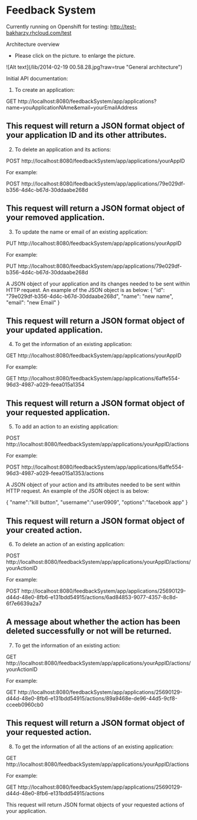 Feedback System 
========================
Currently running on Openshift for testing:
http://test-bakharzy.rhcloud.com/test

Architecture overview
* Please click on the picture. to enlarge the picture.

![Alt text](/lib/2014-02-19 00.58.28.jpg?raw=true "General architecture")


Initial API documentation:

1. To create an application:

GET		http://localhost:8080/feedbackSystem/app/applications?name=youApplicationNAme&email=yourEmailAddress 

This request will return a JSON format object of your application ID and its other attributes.
------------------------------------------------------------------------------------------------------------------------
2. To delete an application and its actions:

POST		http://localhost:8080/feedbackSystem/app/applications/yourAppID

For example:

POST		http://localhost:8080/feedbackSystem/app/applications/79e029df-b356-4d4c-b67d-30ddaabe268d

This request will return a JSON format object of your removed application.
-----------------------------------------------------------------------------------------------------------------------
3. To update the name or email of an existing application:

PUT		http://localhost:8080/feedbackSystem/app/applications/yourAppID

For example:

PUT		http://localhost:8080/feedbackSystem/app/applications/79e029df-b356-4d4c-b67d-30ddaabe268d

A JSON object of your application and its changes needed to be sent within HTTP request. An example of the JSON object is as below:
{
    "id": "79e029df-b356-4d4c-b67d-30ddaabe268d",
    "name": "new name",
    "email": "new Email"
} 

This request will return a JSON format object of your updated application.
-----------------------------------------------------------------------------------------------------------------------
4. To get the information of an existing application:

GET		http://localhost:8080/feedbackSystem/app/applications/yourAppID

For example:

GET		http://localhost:8080/feedbackSystem/app/applications/6affe554-96d3-4987-a029-feea015a1354

This request will return a JSON format object of your requested application.
-----------------------------------------------------------------------------------------------------------------------
5. To add an action to an existing application:

POST		http://localhost:8080/feedbackSystem/app/applications/yourAppID/actions

For example:

POST		http://localhost:8080/feedbackSystem/app/applications/6affe554-96d3-4987-a029-feea015a1353/actions

A JSON object of your action and its attributes needed to be sent within HTTP request. An example of the JSON object is as below:

{
 "name":"kill button",
 "username":"user0909",
 "options":"facebook app"
} 

This request will return a JSON format object of your created action.
-----------------------------------------------------------------------------------------------------------------------
6. To delete an action of an existing application:

POST		http://localhost:8080/feedbackSystem/app/applications/yourAppID/actions/yourActionID 

For example:

POST		http://localhost:8080/feedbackSystem/app/applications/25690129-d44d-48e0-8fb6-e131bdd54915/actions/6ad84853-9077-4357-8c8d-6f7e6639a2a7

A message about whether the action has been deleted successfully or not will be returned.
-----------------------------------------------------------------------------------------------------------------------
7. To get the information of an existing action:

GET		http://localhost:8080/feedbackSystem/app/applications/yourAppID/actions/yourActionID 

For example:

GET		http://localhost:8080/feedbackSystem/app/applications/25690129-d44d-48e0-8fb6-e131bdd54915/actions/89a9468e-de96-44d5-9cf8-cceeb0960cb0

This request will return a JSON format object of your requested action.
-----------------------------------------------------------------------------------------------------------------------
8. To get the information of all the actions of an existing application:

GET		http://localhost:8080/feedbackSystem/app/applications/yourAppID/actions 

For example:

GET		http://localhost:8080/feedbackSystem/app/applications/25690129-d44d-48e0-8fb6-e131bdd54915/actions

This request will return JSON format objects of your requested actions of your application.
